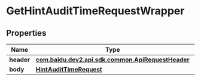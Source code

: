 

# GetHintAuditTimeRequestWrapper


## Properties

Name | Type | Description | Notes
------------ | ------------- | ------------- | -------------
**header** | [**com.baidu.dev2.api.sdk.common.ApiRequestHeader**](com.baidu.dev2.api.sdk.common.ApiRequestHeader.md) |  |  [optional]
**body** | [**HintAuditTimeRequest**](HintAuditTimeRequest.md) |  |  [optional]



